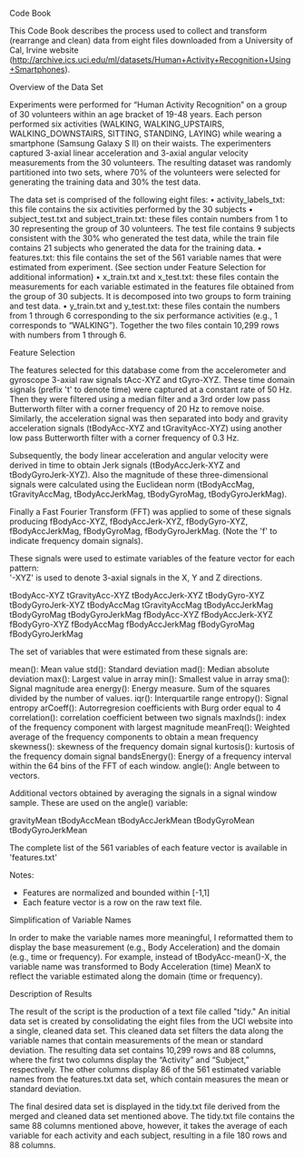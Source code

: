 Code Book

This Code Book describes the process used to collect and transform (rearrange and clean) data from eight files downloaded from a University of Cal, Irvine website (http://archive.ics.uci.edu/ml/datasets/Human+Activity+Recognition+Using+Smartphones). 

Overview of the Data Set

Experiments were performed for “Human Activity Recognition” on a group of 30 volunteers within an age bracket of 19-48 years. Each person performed six activities (WALKING, WALKING_UPSTAIRS, WALKING_DOWNSTAIRS, SITTING, STANDING, LAYING) while wearing a smartphone (Samsung Galaxy S II) on their waists. The experimenters captured 3-axial linear acceleration and 3-axial angular velocity measurements from the 30 volunteers. The resulting dataset was randomly partitioned into two sets, where 70% of the volunteers were selected for generating the training data and 30% the test data. 

The data set is comprised of the following eight files:
• activity_labels_txt: this file contains the six activities performed by the 30 subjects
• subject_test.txt and subject_train.txt: these files contain numbers from 1 to 30 representing the group of 30 volunteers. The test file contains 9    subjects consistent with the 30% who generated the test data, while the train file contains 21 subjects who generated the data for the training data.
• features.txt: this file contains the set of the 561 variable names that were estimated from experiment. (See section under Feature Selection for   additional information)
• x_train.txt and x_test.txt: these files contain the measurements for each variable estimated in the features file obtained from the group of 30   subjects. It is decomposed into two groups to form training and test data.
• y_train.txt and y_test.txt: these files contain the numbers from 1 through 6 corresponding to the six performance activities (e.g., 1 corresponds to   “WALKING”).  Together the two files contain 10,299 rows with numbers from 1 through 6.

Feature Selection 

The features selected for this database come from the accelerometer and gyroscope 3-axial raw signals tAcc-XYZ and tGyro-XYZ. These time domain signals (prefix 't' to denote time) were captured at a constant rate of 50 Hz. Then they were filtered using a median filter and a 3rd order low pass Butterworth filter with a corner frequency of 20 Hz to remove noise. Similarly, the acceleration signal was then separated into body and gravity acceleration signals (tBodyAcc-XYZ and tGravityAcc-XYZ) using another low pass Butterworth filter with a corner frequency of 0.3 Hz. 

Subsequently, the body linear acceleration and angular velocity were derived in time to obtain Jerk signals (tBodyAccJerk-XYZ and tBodyGyroJerk-XYZ). Also the magnitude of these three-dimensional signals were calculated using the Euclidean norm (tBodyAccMag, tGravityAccMag, tBodyAccJerkMag, tBodyGyroMag, tBodyGyroJerkMag). 

Finally a Fast Fourier Transform (FFT) was applied to some of these signals producing fBodyAcc-XYZ, fBodyAccJerk-XYZ, fBodyGyro-XYZ, fBodyAccJerkMag, fBodyGyroMag, fBodyGyroJerkMag. (Note the 'f' to indicate frequency domain signals). 

These signals were used to estimate variables of the feature vector for each pattern:  
'-XYZ' is used to denote 3-axial signals in the X, Y and Z directions.

tBodyAcc-XYZ
tGravityAcc-XYZ
tBodyAccJerk-XYZ
tBodyGyro-XYZ
tBodyGyroJerk-XYZ
tBodyAccMag
tGravityAccMag
tBodyAccJerkMag
tBodyGyroMag
tBodyGyroJerkMag
fBodyAcc-XYZ
fBodyAccJerk-XYZ
fBodyGyro-XYZ
fBodyAccMag
fBodyAccJerkMag
fBodyGyroMag
fBodyGyroJerkMag

The set of variables that were estimated from these signals are: 

mean(): Mean value
std(): Standard deviation
mad(): Median absolute deviation 
max(): Largest value in array
min(): Smallest value in array
sma(): Signal magnitude area
energy(): Energy measure. Sum of the squares divided by the number of values. 
iqr(): Interquartile range 
entropy(): Signal entropy
arCoeff(): Autorregresion coefficients with Burg order equal to 4
correlation(): correlation coefficient between two signals
maxInds(): index of the frequency component with largest magnitude
meanFreq(): Weighted average of the frequency components to obtain a mean frequency
skewness(): skewness of the frequency domain signal 
kurtosis(): kurtosis of the frequency domain signal 
bandsEnergy(): Energy of a frequency interval within the 64 bins of the FFT of each window.
angle(): Angle between to vectors.

Additional vectors obtained by averaging the signals in a signal window sample. These are used on the angle() variable:

gravityMean
tBodyAccMean
tBodyAccJerkMean
tBodyGyroMean
tBodyGyroJerkMean

The complete list of the 561 variables of each feature vector is available in 'features.txt'

Notes:
- Features are normalized and bounded within [-1,1]
- Each feature vector is a row on the raw text file.

Simplification of Variable Names

In order to make the variable names more meaningful, I reformatted them to display the base measurement (e.g., Body Acceleration) and the domain (e.g., time or frequency). For example, instead of  tBodyAcc-mean()-X, the variable name was transformed to Body Acceleration (time) MeanX to reflect the variable estimated along the domain (time or frequency).

Description of Results

The result of the script is the production of a text file called "tidy." An initial data set is created by consolidating the eight files from the UCI website into a single, cleaned data set. This cleaned data set filters the data along the variable names that contain measurements of the mean or standard deviation.  The resulting data set contains 10,299 rows and 88 columns, where the first two columns display the “Activity” and “Subject,” respectively. The other columns display 86 of the 561 estimated variable names from the features.txt data set, which contain measures the mean or standard deviation.

The final desired data set is displayed in the tidy.txt file derived from the merged and cleaned data set mentioned above. The tidy.txt file contains the same 88 columns mentioned above, however, it takes the average of each variable for each activity and each subject, resulting in a file 180 rows and 88 columns.

